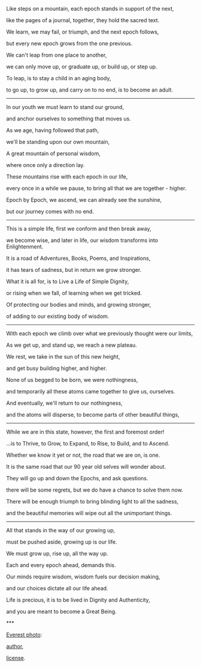 Like steps on a mountain, each epoch stands in support of the next,

like the pages of a journal, together, they hold the sacred text.

We learn, we may fail, or triumph, and the next epoch follows,

but every new epoch grows from the one previous.

We can't leap from one place to another,

we can only move up, or graduate up, or build up, or step up.

To leap, is to stay a child in an aging body,

to go up, to grow up, and carry on to no end, is to become an adult.

---

In our youth we must learn to stand our ground,

and anchor ourselves to something that moves us.

As we age, having followed that path,

we'll be standing upon our own mountain,

A great mountain of personal wisdom,

where once only a direction lay.

These mountains rise with each epoch in our life,

every once in a while we pause, to bring all that we are together - higher.

Epoch by Epoch, we ascend, we can already see the sunshine,

but our journey comes with no end.

---

This is a simple life, first we conform and then break away,

we become wise, and later in life, our wisdom transforms into Enlightenment.

It is a road of Adventures, Books, Poems, and Inspirations,

it has tears of sadness, but in return we grow stronger.

What it is all for, is to Live a Life of Simple Dignity,

or rising when we fall, of learning when we get tricked.

Of protecting our bodies and minds, and growing stronger,

of adding to our existing body of wisdom.

---

With each epoch we climb over what we previously thought were our limits,

As we get up, and stand up, we reach a new plateau.

We rest, we take in the sun of this new height,

and get busy building higher, and higher.

None of us begged to be born, we were nothingness,

and temporarily all these atoms came together to give us, ourselves.

And eventually, we'll return to our nothingness,

and the atoms will disperse, to become parts of other beautiful things,

---

While we are in this state, however, the first and foremost order!

...is to Thrive, to Grow, to Expand, to Rise, to Build, and to Ascend.

Whether we know it yet or not, the road that we are on, is one.

It is the same road that our 90 year old selves will wonder about.

They will go up and down the Epochs, and ask questions.

there will be some regrets, but we do have a chance to solve them now.

There will be enough triumph to bring blinding light to all the sadness,

and the beautiful memories will wipe out all the unimportant things.

---

All that stands in the way of our growing up,

must be pushed aside, growing up is our life.

We must grow up, rise up, all the way up.

Each and every epoch ahead, demands this.

Our minds require wisdom, wisdom fuels our decision making,

and our choices dictate all our life ahead.

Life is precious, it is to be lived in Dignity and Authenticity,

and you are meant to become a Great Being.

\*\*\*

[Everest photo](https://en.wikipedia.org/wiki/Mount_Everest#/media/File:Sunrise_over_Everest.jpg):

[author](https://www.flickr.com/people/69342394@N00),

[license](https://creativecommons.org/licenses/by/2.0/).
